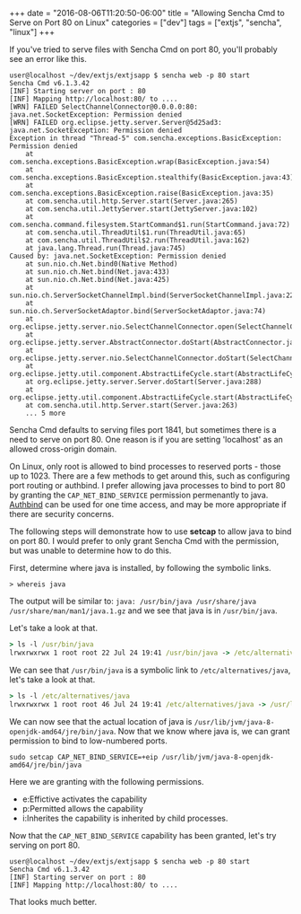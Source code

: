 +++
date = "2016-08-06T11:20:50-06:00"
title = "Allowing Sencha Cmd to Serve on Port 80 on Linux"
categories = ["dev"]
tags = ["extjs", "sencha", "linux"]
+++

If you've tried to serve files with Sencha Cmd on port 80, you'll probably see an error like this.

```
user@localhost ~/dev/extjs/extjsapp $ sencha web -p 80 start
Sencha Cmd v6.1.3.42
[INF] Starting server on port : 80
[INF] Mapping http://localhost:80/ to ....
[WRN] FAILED SelectChannelConnector@0.0.0.0:80: java.net.SocketException: Permission denied
[WRN] FAILED org.eclipse.jetty.server.Server@5d25ad3: java.net.SocketException: Permission denied
Exception in thread "Thread-5" com.sencha.exceptions.BasicException: Permission denied
	at com.sencha.exceptions.BasicException.wrap(BasicException.java:54)
	at com.sencha.exceptions.BasicException.stealthify(BasicException.java:43)
	at com.sencha.exceptions.BasicException.raise(BasicException.java:35)
	at com.sencha.util.http.Server.start(Server.java:265)
	at com.sencha.util.JettyServer.start(JettyServer.java:102)
	at com.sencha.command.filesystem.StartCommand$1.run(StartCommand.java:72)
	at com.sencha.util.ThreadUtil$1.run(ThreadUtil.java:65)
	at com.sencha.util.ThreadUtil$2.run(ThreadUtil.java:162)
	at java.lang.Thread.run(Thread.java:745)
Caused by: java.net.SocketException: Permission denied
	at sun.nio.ch.Net.bind0(Native Method)
	at sun.nio.ch.Net.bind(Net.java:433)
	at sun.nio.ch.Net.bind(Net.java:425)
	at sun.nio.ch.ServerSocketChannelImpl.bind(ServerSocketChannelImpl.java:223)
	at sun.nio.ch.ServerSocketAdaptor.bind(ServerSocketAdaptor.java:74)
	at org.eclipse.jetty.server.nio.SelectChannelConnector.open(SelectChannelConnector.java:187)
	at org.eclipse.jetty.server.AbstractConnector.doStart(AbstractConnector.java:316)
	at org.eclipse.jetty.server.nio.SelectChannelConnector.doStart(SelectChannelConnector.java:265)
	at org.eclipse.jetty.util.component.AbstractLifeCycle.start(AbstractLifeCycle.java:64)
	at org.eclipse.jetty.server.Server.doStart(Server.java:288)
	at org.eclipse.jetty.util.component.AbstractLifeCycle.start(AbstractLifeCycle.java:64)
	at com.sencha.util.http.Server.start(Server.java:263)
	... 5 more
```

Sencha Cmd defaults to serving files port 1841, but sometimes there is a need to serve on port 80.
One reason is if you are setting 'localhost' as an allowed cross-origin domain.

On Linux, only root is allowed to bind processes to reserved ports - those up to 1023.  There are a few methods to get
around this, such as configuring port routing or authbind. I prefer allowing java processes to bind to port 80
by granting the `CAP_NET_BIND_SERVICE` permission permenantly to java.  [Authbind](https://en.wikipedia.org/wiki/Authbind) can be used for
one time access, and may be more appropriate if there are security concerns.

The following steps will demonstrate how to use **setcap** to allow java to bind on port 80. I would prefer
to only grant Sencha Cmd with the permission, but was unable to determine how to do this.

First, determine where java is installed, by following the symbolic links.

`> whereis java`

The output will be similar to:
`java: /usr/bin/java /usr/share/java /usr/share/man/man1/java.1.gz` and we see that java is in `/usr/bin/java`.

Let's take a look at that.

```bat
> ls -l /usr/bin/java
lrwxrwxrwx 1 root root 22 Jul 24 19:41 /usr/bin/java -> /etc/alternatives/java
```

We can see that `/usr/bin/java` is a symbolic link to `/etc/alternatives/java`, let's take a look at that.

```bat
> ls -l /etc/alternatives/java
lrwxrwxrwx 1 root root 46 Jul 24 19:41 /etc/alternatives/java -> /usr/lib/jvm/java-8-openjdk-amd64/jre/bin/java
```

We can now see that the actual location of java is `/usr/lib/jvm/java-8-openjdk-amd64/jre/bin/java`.
Now that we know where java is, we can grant permission to bind to low-numbered ports.

```
sudo setcap CAP_NET_BIND_SERVICE=+eip /usr/lib/jvm/java-8-openjdk-amd64/jre/bin/java
```

Here we are granting with the following permissions.

- e:Effictive activates the capability
- p:Permitted allows the capability
- i:Inherites the capability is inherited by child processes.

Now that the `CAP_NET_BIND_SERVICE` capability has been granted, let's try serving on port 80.

```
user@localhost ~/dev/extjs/extjsapp $ sencha web -p 80 start
Sencha Cmd v6.1.3.42
[INF] Starting server on port : 80
[INF] Mapping http://localhost:80/ to ....
```

That looks much better.